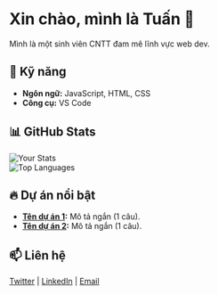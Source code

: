 # Xin chào, mình là Tuấn 👋

Mình là một sinh viên CNTT đam mê lĩnh vực web dev.  

## 🔧 Kỹ năng  
- **Ngôn ngữ:** JavaScript, HTML, CSS
- **Công cụ:** VS Code    

## 📊 GitHub Stats  
![Your Stats](https://github-readme-stats.vercel.app/api?username=[Jerry-1510]&show_icons=true&theme=radical)  
![Top Languages](https://github-readme-stats.vercel.app/api/top-langs/?username=[Jerry-1510]&layout=compact&theme=radical)

## 🔥 Dự án nổi bật  
- **[Tên dự án 1](link):** Mô tả ngắn (1 câu).  
- **[Tên dự án 2](link):** Mô tả ngắn (1 câu).  

## 📫 Liên hệ  
[Twitter](link) | [LinkedIn](link) | [Email](mailto:email-của-bạn)

